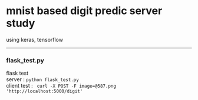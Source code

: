 # mnist based digit predic server study

using keras, tensorflow

---
### flask_test.py
flask test  
server : ``` python flask_test.py ```  
client test : ``` curl -X POST -F image=@587.png 'http://localhost:5000/digit'```



